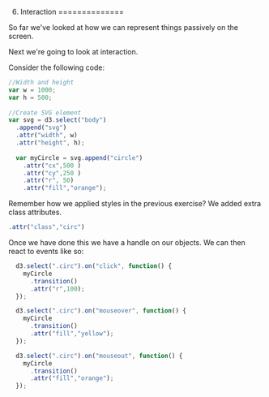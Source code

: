 6. Interaction
==============

So far we've looked at how we can represent things passively on the screen.

Next we're going to look at interaction.

Consider the following code:

`````javascript
//Width and height
var w = 1000;
var h = 500;
			
//Create SVG element
var svg = d3.select("body")
  .append("svg")
  .attr("width", w)
  .attr("height", h);
      
  var myCircle = svg.append("circle")
    .attr("cx",500 )
    .attr("cy",250 )
    .attr("r", 50)
    .attr("fill","orange");

`````
Remember how we applied styles in the previous exercise? We added extra class attributes.

`````javascript
.attr("class","circ")
`````
Once we have done this we have a handle on our objects. We can then react to events like so:

`````javascript
  d3.select(".circ").on("click", function() {
    myCircle
      .transition()
      .attr("r",100);
  });

  d3.select(".circ").on("mouseover", function() {
    myCircle
      .transition()
      .attr("fill","yellow");
  });

  d3.select(".circ").on("mouseout", function() {
    myCircle
      .transition()
      .attr("fill","orange");
  });
  `````


